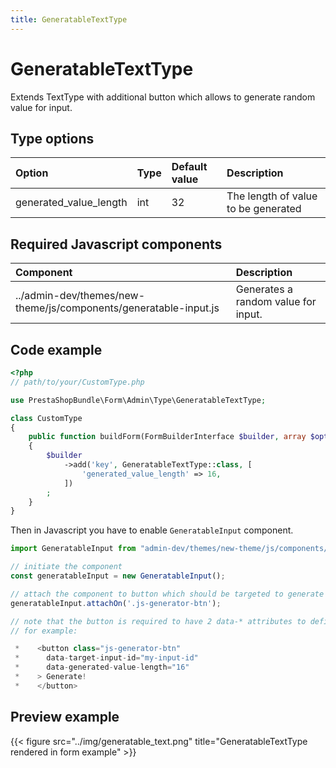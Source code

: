```yaml
---
title: GeneratableTextType
---
```


# GeneratableTextType

Extends TextType with additional button which allows to generate random value for input.

## Type options

| Option                 | Type | Default value | Description                                                                                                            |
|:-----------------------|:-----|:--------------|:-----------------------------------------------------------------------------------------------------------------------|
| generated_value_length | int  | 32            | The length of value to be generated                                                                                 |

## Required Javascript components

| Component                                                             | Description                         |
|:----------------------------------------------------------------------|:------------------------------------|
| ../admin-dev/themes/new-theme/js/components/generatable-input.js | Generates a random value for input. |


## Code example

```php
<?php
// path/to/your/CustomType.php

use PrestaShopBundle\Form\Admin\Type\GeneratableTextType;

class CustomType
{
    public function buildForm(FormBuilderInterface $builder, array $options)
    {
        $builder
            ->add('key', GeneratableTextType::class, [
                'generated_value_length' => 16,
            ])
        ;
    }
}
```

Then in Javascript you have to enable `GeneratableInput` component.

```js
import GeneratableInput from "admin-dev/themes/new-theme/js/components/generatable-input";

// initiate the component
const generatableInput = new GeneratableInput();

// attach the component to button which should be targeted to generate random value on click.
generatableInput.attachOn('.js-generator-btn');

// note that the button is required to have 2 data-* attributes to define input target and value length.
// for example:

 *    <button class="js-generator-btn"
 *      data-target-input-id="my-input-id"
 *      data-generated-value-length="16"
 *    > Generate!
 *    </button>
```

## Preview example

{{< figure src="../img/generatable_text.png" title="GeneratableTextType rendered in form example" >}}
